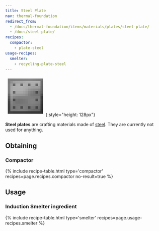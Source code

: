 ```yaml
---
title: Steel Plate
nav: thermal-foundation
redirect_from:
  - /docs/thermal-foundation/items/materials/plates/steel-plate/
  - /docs/steel-plate/
recipes:
  compactor:
    - plate-steel
usage-recipes:
  smelter:
    - recycling-plate-steel
---
```


![Steel plate](/assets/images/thermal-foundation/plate-steel.png){:style="height: 128px"}


**Steel plates** are crafting materials made of [steel](/docs/thermal-foundation/steel-ingot/).
They are currently not used for anything.


Obtaining
---------

### Compactor
{% include recipe-table.html type='compactor' recipes=page.recipes.compactor no-result=true %}


Usage
-----

### Induction Smelter ingredient
{% include recipe-table.html type='smelter' recipes=page.usage-recipes.smelter %}
